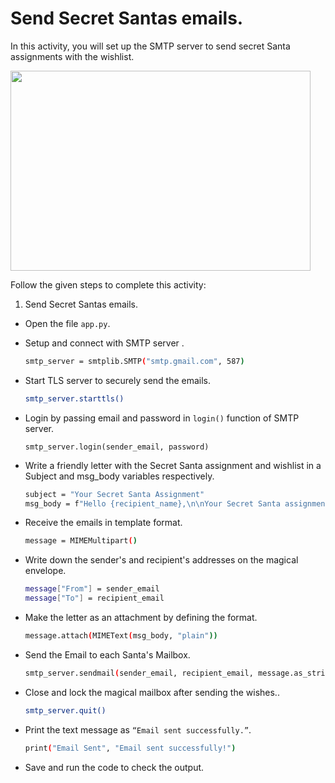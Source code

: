 Send Secret Santas emails.
=====================================


In this activity, you will set up the SMTP server to send secret Santa assignments with the wishlist.




<img src= "https://s3.amazonaws.com/media-p.slid.es/uploads/1525749/images/10946319/118_proj_op.gif" width = "480" height = "320">




Follow the given steps to complete this activity:
1. Send Secret Santas emails.


* Open the file `app.py`.


* Setup and connect with SMTP server .


    ```sh
    smtp_server = smtplib.SMTP("smtp.gmail.com", 587)
    ```
* Start TLS server to securely send the emails.

    ```sh
    smtp_server.starttls()
    ```


* Login by passing email and password in `login()` function of SMTP server.


    ```
    smtp_server.login(sender_email, password)
    ```


* Write a friendly letter with the Secret Santa assignment and wishlist in a Subject and msg_body variables respectively.
    ```sh
    subject = "Your Secret Santa Assignment"
    msg_body = f"Hello {recipient_name},\n\nYour Secret Santa assignment is: {assigned_to}\n\nWishlist: {wishlist}"


    ```


* Receive the emails in template format.
	```sh
    message = MIMEMultipart()
    ```


* Write down the sender's and recipient's addresses on the magical envelope.
	```sh
    message["From"] = sender_email
    message["To"] = recipient_email
    ```


       
*  Make the letter as an attachment by defining the format.
	```sh
    message.attach(MIMEText(msg_body, "plain"))
    ```
   
* Send the Email to each Santa's Mailbox.
	```sh
    smtp_server.sendmail(sender_email, recipient_email, message.as_string())
	```




* Close and lock the magical mailbox after sending the wishes..
	```sh
    smtp_server.quit()
	```




* Print the text message as `“Email sent successfully.”`.
	```sh
    print("Email Sent", "Email sent successfully!")
	```


* Save and run the code to check the output.





